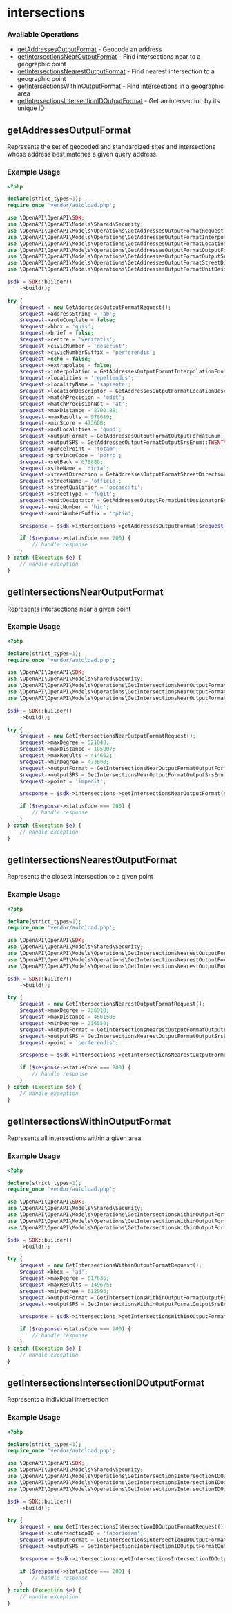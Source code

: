 # intersections

### Available Operations

* [getAddressesOutputFormat](#getaddressesoutputformat) - Geocode an address
* [getIntersectionsNearOutputFormat](#getintersectionsnearoutputformat) - Find intersections near to a geographic point
* [getIntersectionsNearestOutputFormat](#getintersectionsnearestoutputformat) - Find nearest intersection to a geographic point
* [getIntersectionsWithinOutputFormat](#getintersectionswithinoutputformat) - Find intersections in a geographic area
* [getIntersectionsIntersectionIDOutputFormat](#getintersectionsintersectionidoutputformat) - Get an intersection by its unique ID

## getAddressesOutputFormat

Represents the set of geocoded and standardized sites and intersections whose address best matches a given query address.

### Example Usage

```php
<?php

declare(strict_types=1);
require_once 'vendor/autoload.php';

use \OpenAPI\OpenAPI\SDK;
use \OpenAPI\OpenAPI\Models\Shared\Security;
use \OpenAPI\OpenAPI\Models\Operations\GetAddressesOutputFormatRequest;
use \OpenAPI\OpenAPI\Models\Operations\GetAddressesOutputFormatInterpolationEnum;
use \OpenAPI\OpenAPI\Models\Operations\GetAddressesOutputFormatLocationDescriptorEnum;
use \OpenAPI\OpenAPI\Models\Operations\GetAddressesOutputFormatOutputFormatEnum;
use \OpenAPI\OpenAPI\Models\Operations\GetAddressesOutputFormatOutputSrsEnum;
use \OpenAPI\OpenAPI\Models\Operations\GetAddressesOutputFormatStreetDirectionEnum;
use \OpenAPI\OpenAPI\Models\Operations\GetAddressesOutputFormatUnitDesignatorEnum;

$sdk = SDK::builder()
    ->build();

try {
    $request = new GetAddressesOutputFormatRequest();
    $request->addressString = 'ab';
    $request->autoComplete = false;
    $request->bbox = 'quis';
    $request->brief = false;
    $request->centre = 'veritatis';
    $request->civicNumber = 'deserunt';
    $request->civicNumberSuffix = 'perferendis';
    $request->echo = false;
    $request->extrapolate = false;
    $request->interpolation = GetAddressesOutputFormatInterpolationEnum::LINEAR;
    $request->localities = 'repellendus';
    $request->localityName = 'sapiente';
    $request->locationDescriptor = GetAddressesOutputFormatLocationDescriptorEnum::ROOFTOP_POINT;
    $request->matchPrecision = 'odit';
    $request->matchPrecisionNot = 'at';
    $request->maxDistance = 8700.88;
    $request->maxResults = 978619;
    $request->minScore = 473608;
    $request->notLocalities = 'quod';
    $request->outputFormat = GetAddressesOutputFormatOutputFormatEnum::CSV;
    $request->outputSRS = GetAddressesOutputFormatOutputSrsEnum::TWENTY_SIX_THOUSAND_NINE_HUNDRED_AND_SEVEN;
    $request->parcelPoint = 'totam';
    $request->provinceCode = 'porro';
    $request->setBack = 678880;
    $request->siteName = 'dicta';
    $request->streetDirection = GetAddressesOutputFormatStreetDirectionEnum::NW;
    $request->streetName = 'officia';
    $request->streetQualifier = 'occaecati';
    $request->streetType = 'fugit';
    $request->unitDesignator = GetAddressesOutputFormatUnitDesignatorEnum::REAR;
    $request->unitNumber = 'hic';
    $request->unitNumberSuffix = 'optio';

    $response = $sdk->intersections->getAddressesOutputFormat($request);

    if ($response->statusCode === 200) {
        // handle response
    }
} catch (Exception $e) {
    // handle exception
}
```

## getIntersectionsNearOutputFormat

Represents intersections near a given point

### Example Usage

```php
<?php

declare(strict_types=1);
require_once 'vendor/autoload.php';

use \OpenAPI\OpenAPI\SDK;
use \OpenAPI\OpenAPI\Models\Shared\Security;
use \OpenAPI\OpenAPI\Models\Operations\GetIntersectionsNearOutputFormatRequest;
use \OpenAPI\OpenAPI\Models\Operations\GetIntersectionsNearOutputFormatOutputFormatEnum;
use \OpenAPI\OpenAPI\Models\Operations\GetIntersectionsNearOutputFormatOutputSrsEnum;

$sdk = SDK::builder()
    ->build();

try {
    $request = new GetIntersectionsNearOutputFormatRequest();
    $request->maxDegree = 521848;
    $request->maxDistance = 105907;
    $request->maxResults = 414662;
    $request->minDegree = 473600;
    $request->outputFormat = GetIntersectionsNearOutputFormatOutputFormatEnum::GEOJSON;
    $request->outputSRS = GetIntersectionsNearOutputFormatOutputSrsEnum::FOUR_THOUSAND_TWO_HUNDRED_AND_SIXTY_NINE;
    $request->point = 'impedit';

    $response = $sdk->intersections->getIntersectionsNearOutputFormat($request);

    if ($response->statusCode === 200) {
        // handle response
    }
} catch (Exception $e) {
    // handle exception
}
```

## getIntersectionsNearestOutputFormat

Represents the closest intersection to a given point

### Example Usage

```php
<?php

declare(strict_types=1);
require_once 'vendor/autoload.php';

use \OpenAPI\OpenAPI\SDK;
use \OpenAPI\OpenAPI\Models\Shared\Security;
use \OpenAPI\OpenAPI\Models\Operations\GetIntersectionsNearestOutputFormatRequest;
use \OpenAPI\OpenAPI\Models\Operations\GetIntersectionsNearestOutputFormatOutputFormatEnum;
use \OpenAPI\OpenAPI\Models\Operations\GetIntersectionsNearestOutputFormatOutputSrsEnum;

$sdk = SDK::builder()
    ->build();

try {
    $request = new GetIntersectionsNearestOutputFormatRequest();
    $request->maxDegree = 736918;
    $request->maxDistance = 456150;
    $request->minDegree = 216550;
    $request->outputFormat = GetIntersectionsNearestOutputFormatOutputFormatEnum::KML;
    $request->outputSRS = GetIntersectionsNearestOutputFormatOutputSrsEnum::FOUR_THOUSAND_TWO_HUNDRED_AND_SIXTY_NINE;
    $request->point = 'perferendis';

    $response = $sdk->intersections->getIntersectionsNearestOutputFormat($request);

    if ($response->statusCode === 200) {
        // handle response
    }
} catch (Exception $e) {
    // handle exception
}
```

## getIntersectionsWithinOutputFormat

Represents all intersections within a given area

### Example Usage

```php
<?php

declare(strict_types=1);
require_once 'vendor/autoload.php';

use \OpenAPI\OpenAPI\SDK;
use \OpenAPI\OpenAPI\Models\Shared\Security;
use \OpenAPI\OpenAPI\Models\Operations\GetIntersectionsWithinOutputFormatRequest;
use \OpenAPI\OpenAPI\Models\Operations\GetIntersectionsWithinOutputFormatOutputFormatEnum;
use \OpenAPI\OpenAPI\Models\Operations\GetIntersectionsWithinOutputFormatOutputSrsEnum;

$sdk = SDK::builder()
    ->build();

try {
    $request = new GetIntersectionsWithinOutputFormatRequest();
    $request->bbox = 'ad';
    $request->maxDegree = 617636;
    $request->maxResults = 149675;
    $request->minDegree = 612096;
    $request->outputFormat = GetIntersectionsWithinOutputFormatOutputFormatEnum::GEOJSON;
    $request->outputSRS = GetIntersectionsWithinOutputFormatOutputSrsEnum::TWENTY_SIX_THOUSAND_NINE_HUNDRED_AND_EIGHT;

    $response = $sdk->intersections->getIntersectionsWithinOutputFormat($request);

    if ($response->statusCode === 200) {
        // handle response
    }
} catch (Exception $e) {
    // handle exception
}
```

## getIntersectionsIntersectionIDOutputFormat

Represents a individual intersection

### Example Usage

```php
<?php

declare(strict_types=1);
require_once 'vendor/autoload.php';

use \OpenAPI\OpenAPI\SDK;
use \OpenAPI\OpenAPI\Models\Shared\Security;
use \OpenAPI\OpenAPI\Models\Operations\GetIntersectionsIntersectionIDOutputFormatRequest;
use \OpenAPI\OpenAPI\Models\Operations\GetIntersectionsIntersectionIDOutputFormatOutputFormatEnum;
use \OpenAPI\OpenAPI\Models\Operations\GetIntersectionsIntersectionIDOutputFormatOutputSrsEnum;

$sdk = SDK::builder()
    ->build();

try {
    $request = new GetIntersectionsIntersectionIDOutputFormatRequest();
    $request->intersectionID = 'laboriosam';
    $request->outputFormat = GetIntersectionsIntersectionIDOutputFormatOutputFormatEnum::SHPZ;
    $request->outputSRS = GetIntersectionsIntersectionIDOutputFormatOutputSrsEnum::TWENTY_SIX_THOUSAND_NINE_HUNDRED_AND_ELEVEN;

    $response = $sdk->intersections->getIntersectionsIntersectionIDOutputFormat($request);

    if ($response->statusCode === 200) {
        // handle response
    }
} catch (Exception $e) {
    // handle exception
}
```
